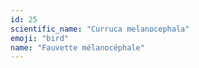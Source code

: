 ```yaml
---
id: 25
scientific_name: "Curruca melanocephala"
emoji: "bird"
name: "Fauvette mélanocéphale"
---
```

